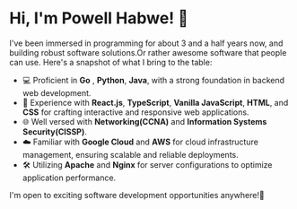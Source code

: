 # Hi, I'm Powell Habwe! 👋

I've been immersed in programming for about 3 and a half years now, and building robust software solutions.Or rather awesome software that people can use. 
Here's a snapshot of what I bring to the table:

- 💻 Proficient in **Go** , **Python**, **Java**, with a strong foundation in backend web development.
- 🚀 Experience with **React.js**, **TypeScript**, **Vanilla JavaScript**, **HTML**, and **CSS** for crafting interactive and responsive web applications.
- 🌐 Well versed with **Networking(CCNA)** and  **Information Systems Security(CISSP)**.
- ☁️ Familiar with **Google Cloud** and **AWS** for cloud infrastructure management, ensuring scalable and reliable deployments.
- 🛠️ Utilizing **Apache** and **Nginx** for server configurations to optimize application performance.

 I'm open to exciting software development opportunities anywhere!🚀
